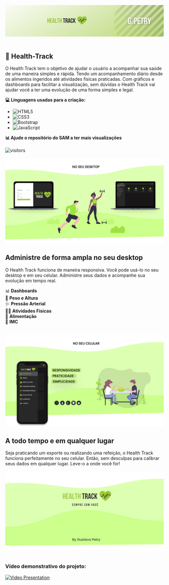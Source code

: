 ![HealthTrack_Cover](https://github.com/GustavoPetry/Health-Track/blob/master/HealthTrack_Cover.png)
<br />
<br />
## 💚 Health-Track
O Health Track tem o objetivo de ajudar o usuário a acompanhar sua saúde de uma maneira simples e rápida. Tendo um acompanhamento diário desde os alimentos ingeridos até atividades físicas praticadas. Com gráficos e dashboards para facilitar a visualização, sem dúvidas o Health Track vai ajudar você a ter uma evolução de uma forma simples e legal.

**💻 Linguagens usadas para a criação:**

- ![HTML5](https://img.shields.io/badge/-HTML5-E34F26?style=flat-square&logo=html5&logoColor=white)<br />
- ![CSS3](https://img.shields.io/badge/-CSS3-1572B6?style=flat-square&logo=css3)<br />
- ![Bootstrap](https://img.shields.io/badge/-Bootstrap-563D7C?style=flat-square&logo=bootstrap)<br />
- ![JavaScript](https://img.shields.io/badge/-JavaScript-black?style=flat-square&logo=javascript)<br />

**📊 Ajude o repositório do SAM a ter mais visualizações**<br /><br />
![visitors](https://visitor-badge.laobi.icu/badge?page_id=GustavoPetry)
<br />
<br />
![Desktop_HealthTrack_Desktop](https://github.com/GustavoPetry/Health-Track/blob/master/Desktop_HealthTrack_Desktop.png)
<br />
## Administre de forma ampla no seu desktop 

O Health Track funciona de maneira responsiva. Você pode usá-lo no seu desktop e em seu celular. Administre seus dados e acompanhe sua evolução em tempo real.

📊 **Dashboards**<br />
📏 **Peso e Altura**<br />
🩺 **Pressão Arterial**<br />
🏃‍♂️ **Atividades Físicas**<br />
🍏 **Alimentação**<br />
🔢 **IMC**<br />
<br />
<br />
![Desktop_HealthTrack_Mobile](https://github.com/GustavoPetry/Health-Track/blob/master/Desktop_HealthTrack_Mobile.png)
<br />

## A todo tempo e em qualquer lugar

Seja praticando um esporte ou realizando uma refeição, o Health Track funciona perfeitamente no seu celular. Então, sem desculpas para calibrar seus dados em qualquer lugar. Leve-o a onde você for!
<br />
<br />
![Desktop_HealthTrack_Ending](https://github.com/GustavoPetry/Health-Track/blob/master/Desktop_HealthTrack_Ending.png)
<br />
<br />
### Vídeo demonstrativo do projeto:
[![Video Presentation](http://img.youtube.com/vi/jM9afHdKPGU/0.jpg)](http://www.youtube.com/watch?v=jM9afHdKPGU "Health Track Vídeo")
